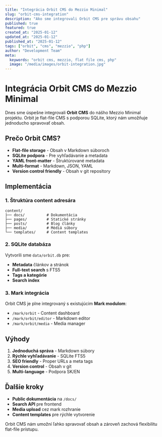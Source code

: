 ```yaml
---
title: "Integrácia Orbit CMS do Mezzio Minimal"
slug: "orbit-cms-integration"
description: "Ako sme integrovali Orbit CMS pre správu obsahu"
published: true
featured: true
created_at: "2025-01-12"
updated_at: "2025-01-12"
published_at: "2025-01-12"
tags: ["orbit", "cms", "mezzio", "php"]
author: "Development Team"
meta:
  keywords: "orbit cms, mezzio, flat file cms, php"
  image: "/media/images/orbit-integration.jpg"
---
```


# Integrácia Orbit CMS do Mezzio Minimal

Dnes sme úspešne integrovali **Orbit CMS** do nášho Mezzio Minimal projektu. Orbit je flat-file CMS s podporou SQLite, ktorý nám umožňuje jednoducho spravovať obsah.

## Prečo Orbit CMS?

- **Flat-file storage** - Obsah v Markdown súboroch
- **SQLite podpora** - Pre vyhľadávanie a metadata
- **YAML front-matter** - Štruktúrované metadata
- **Multi-format** - Markdown, JSON, YAML
- **Version control friendly** - Obsah v git repository

## Implementácia

### 1. Štruktúra content adresára

```
content/
├── docs/          # Dokumentácia
├── pages/         # Statické stránky  
├── posts/         # Blog články
├── media/         # Médiá súbory
└── templates/     # Content templates
```

### 2. SQLite databáza

Vytvorili sme `data/orbit.db` pre:
- **Metadata** článkov a stránok
- **Full-text search** s FTS5
- **Tags a kategórie**
- **Search index**

### 3. Mark integrácia

Orbit CMS je plne integrovaný s existujúcim **Mark modulom**:
- `/mark/orbit` - Content dashboard
- `/mark/orbit/editor` - Markdown editor
- `/mark/orbit/media` - Media manager

## Výhody

1. **Jednoduchá správa** - Markdown súbory
2. **Rýchle vyhľadávanie** - SQLite FTS5
3. **SEO friendly** - Proper URLs a meta tags
4. **Version control** - Obsah v git
5. **Multi-language** - Podpora SK/EN

## Ďalšie kroky

- **Public dokumentácia** na `/docs/`
- **Search API** pre frontend
- **Media upload** cez mark rozhranie
- **Content templates** pre rýchle vytvorenie

Orbit CMS nám umožní ľahko spravovať obsah a zároveň zachová flexibilitu flat-file prístupu.
